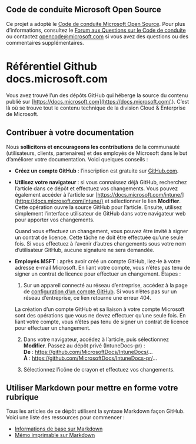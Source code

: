 ## <a name="microsoft-open-source-code-of-conduct"></a>Code de conduite Microsoft Open Source

Ce projet a adopté le [Code de conduite Microsoft Open Source](https://opensource.microsoft.com/codeofconduct/).
Pour plus d’informations, consultez le [Forum aux Questions sur le Code de conduite](https://opensource.microsoft.com/codeofconduct/faq/) ou contactez [opencode@microsoft.com](mailto:opencode@microsoft.com) si vous avez des questions ou des commentaires supplémentaires.

# <a name="docsmicrosoftcom-github-repository"></a>Référentiel Github docs.microsoft.com 

Vous avez trouvé l’un des dépôts GitHub qui héberge la source du contenu publié sur [https://docs.microsoft.com](https://docs.microsoft.com/.). C’est là où se trouve tout le contenu technique de la division Cloud & Enterprise de Microsoft.

## <a name="contribute-to-your-documentation"></a>Contribuer à votre documentation
Nous **sollicitons et encourageons les contributions** de la communauté (utilisateurs, clients, partenaires) et des employés de Microsoft dans le but d’améliorer votre documentation. Voici quelques conseils :

* **Créez un compte GitHub** : l’inscription est gratuite sur [GitHub.com](https://www.github.com).

* **Utilisez votre navigateur** : si vous connaissez déjà GitHub, recherchez l’article dans ce dépôt et effectuez vos changements. Vous pouvez également accéder à l’article sur [https://docs.microsoft.com/intune/](https://docs.microsoft.com/intune/) et sélectionner le lien **Modifier**. Cette opération ouvre la source GitHub pour l’article. Ensuite, utilisez simplement l’interface utilisateur de GitHub dans votre navigateur web pour apporter vos changements. 

  Quand vous effectuez un changement, vous pouvez être invité à signer un contrat de licence. Cette tâche ne doit être effectuée qu’une seule fois. Si vous effectuez à l’avenir d’autres changements sous votre nom d’utilisateur GitHub, aucune signature ne sera demandée. 
  
* **Employés MSFT** : après avoir créé un compte GitHub, liez-le à votre adresse e-mail Microsoft. En liant votre compte, vous n’êtes pas tenu de signer un contrat de licence pour effectuer un changement. Étapes :

  1. Sur un appareil connecté au réseau d’entreprise, accédez à la page de [configuration d’un compte GitHub](https://review.docs.microsoft.com/en-us/help/contribute/contribute-get-started-setup-github?branch=master). Si vous n’êtes pas sur un réseau d’entreprise, ce lien retourne une erreur 404.
  
    La création d’un compte GitHub et sa liaison à votre compte Microsoft sont des opérations que vous ne devez effectuer qu’une seule fois. En liant votre compte, vous n’êtes pas tenu de signer un contrat de licence pour effectuer un changement. 

  2. Dans votre navigateur, accédez à l’article, puis sélectionnez **Modifier**. Passez au dépôt privé (IntuneDocs-pr) :  
    **De** : https://github.com/MicrosoftDocs/IntuneDocs/...  
    **À** : https://github.com/MicrosoftDocs/IntuneDocs-pr/...
  
  3. Sélectionnez l’icône de crayon et effectuez vos changements. 

## <a name="use-markdown-to-format-your-topic"></a>Utiliser Markdown pour mettre en forme votre rubrique
Tous les articles de ce dépôt utilisent la syntaxe Markdown façon GitHub.  Voici une liste des ressources pour commencer :

* [Informations de base sur Markdown](https://help.github.com/articles/markdown-basics/)
* [Mémo imprimable sur Markdown](./contributor-guide/media/documents/markdown-cheatsheet.pdf?raw=true)
